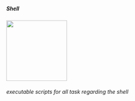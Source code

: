 ##### Shell

<img src="https://encrypted-tbn0.gstatic.com/images?q=tbn:ANd9GcS0aGQEYH3IDQcBf3tyOR-jMn17GwLjF4x7bA&usqp=CAU" width ="160" height=auto />

###### executable scripts for all task regarding the shell
